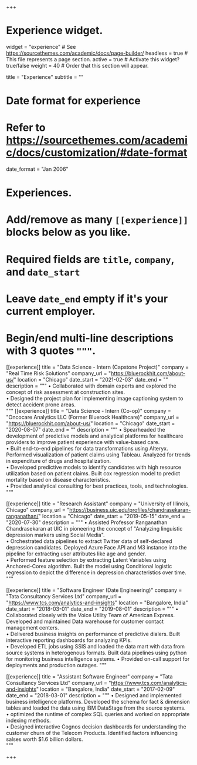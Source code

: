 +++
# Experience widget.
widget = "experience"  # See https://sourcethemes.com/academic/docs/page-builder/
headless = true  # This file represents a page section.
active = true  # Activate this widget? true/false
weight = 40  # Order that this section will appear.

title = "Experience"
subtitle = ""

# Date format for experience
#   Refer to https://sourcethemes.com/academic/docs/customization/#date-format
date_format = "Jan 2006"

# Experiences.
#   Add/remove as many `[[experience]]` blocks below as you like.
#   Required fields are `title`, `company`, and `date_start`
#   Leave `date_end` empty if it's your current employer.
#   Begin/end multi-line descriptions with 3 quotes `"""`.
[[experience]]
  title = "Data Science - Intern (Capstone Project)"
  company = "Real Time Risk Solutions"
  company_url = "https://bluerockhit.com/about-us/"
  location = "Chicago"
  date_start = "2021-02-03"
  date_end = ""
  description = """
• Collaborated with domain experts and explored the concept of risk assessment at construction sites.<br />
• Designed the project plan for implementing image captioning system to detect accident prone areas.<br />
  """
[[experience]]
  title = "Data Science - Intern (Co-op)"
  company = "Oncocare Analytics LLC (Former Bluerock Healthcare)"
  company_url = "https://bluerockhit.com/about-us/"
  location = "Chicago"
  date_start = "2020-08-07"
  date_end = ""
  description = """
• Spearheaded the development of predictive models and analytical platforms for healthcare providers to improve patient experience with value-based care.<br /> 
• Built end-to-end pipelines for data transformations using Alteryx. Performed visualization of patient claims using Tableau. Analyzed for trends in expenditure of drugs and hospitalization. <br />
• Developed predictive models to identify candidates with high resource utilization based on patient claims. Built cox regression model to predict mortality based on disease characteristics. <br /> 
• Provided analytical consulting for best practices, tools, and technologies. <br />
  """

[[experience]]
  title = "Research Assistant"
  company = "University of Illinois, Chicago"
  company_url = "https://business.uic.edu/profiles/chandrasekaran-ranganathan/"
  location = "Chicago"
  date_start = "2019-05-15"
  date_end = "2020-07-30"
  description = """
• Assisted Professor Ranganathan Chandrasekaran at UIC in pioneering the concept of "Analyzing linguistic depression markers using Social Media".<br />
• Orchestrated data pipelines to extract Twitter data of self-declared depression candidates. Deployed Azure Face API and M3 instance into the pipeline for extracting user attributes like age and gender.<br />
• Performed feature selection by extracting Latent Variables using Anchored-Corex algorithm. Built the model using Conditional logistic regression to depict the difference in depression characteristics over time.<br />
  """

[[experience]]
  title = "Software Engineer (Date Engineering)"
  company = "Tata Consultancy Services Ltd"
  company_url = "https://www.tcs.com/analytics-and-insights"
  location = "Bangalore, India"
  date_start = "2018-03-01"
  date_end = "2019-08-01"
  description = """
• Collaborated closely with the Voice Utility Team of American Express. Developed and maintained Data warehouse for customer contact management centers. <br />
• Delivered business insights on performance of predictive dialers. Built interactive reporting dashboards for analyzing KPIs. <br />
• Developed ETL jobs using SSIS and loaded the data mart with data from source systems in heterogenous formats. Built data pipelines using python for monitoring business intelligence systems.
• Provided on-call support for deployments and production outages.
  """
  
[[experience]]
  title = "Assistant Software Engineer"
  company = "Tata Consultancy Services Ltd"
  company_url = "https://www.tcs.com/analytics-and-insights"
  location = "Bangalore, India"
  date_start = "2017-02-09"
  date_end = "2018-03-01"
  description = """
• Designed and implemented business intelligence platforms. Developed the schema for fact & dimension tables and loaded the data using IBM DataStage from the source systems.<br />
• optimized the runtime of complex SQL queries and worked on appropriate indexing methods. <br />
• Designed interactive Cognos decision dashboards for understanding the customer churn of the Telecom Products. Identified factors influencing salses worth $1.6 billion dollars.<br />
  """

+++
